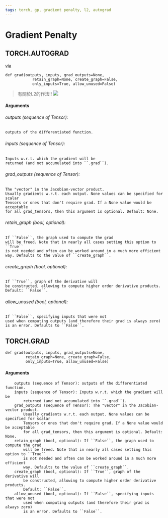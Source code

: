 ```yaml
---
tags: torch, gp, gradient penalty, l2, autograd
---
```



# Gradient Penalty
## TORCH.AUTOGRAD


[via](https://pytorch.org/docs/stable/_modules/torch/autograd.html)

```
def grad(outputs, inputs, grad_outputs=None,
            retain_graph=None, create_graph=False,
            only_inputs=True, allow_unused=False)
```
> 有關於L2的作法!!
![](https://i.imgur.com/GlkcowV.png)

#### Arguments
###### outputs (sequence of Tensor): 
    outputs of the differentiated function.
###### inputs (sequence of Tensor): 
    Inputs w.r.t. which the gradient will be
    returned (and not accumulated into ``.grad``).
###### grad_outputs (sequence of Tensor): 
    The "vector" in the Jacobian-vector product.
    Usually gradients w.r.t. each output. None values can be specified for scalar
    Tensors or ones that don't require grad. If a None value would be acceptable
    for all grad_tensors, then this argument is optional. Default: None.
###### retain_graph (bool, optional): 
    If ``False``, the graph used to compute the grad
    will be freed. Note that in nearly all cases setting this option to ``True``
    is not needed and often can be worked around in a much more efficient
    way. Defaults to the value of ``create_graph``.
###### create_graph (bool, optional): 
    If ``True``, graph of the derivative will
    be constructed, allowing to compute higher order derivative products.
    Default: ``False``.
###### allow_unused (bool, optional): 
    If ``False``, specifying inputs that were not
    used when computing outputs (and therefore their grad is always zero)
    is an error. Defaults to ``False``.
    
    
## TORCH.GRAD

```
def grad(outputs, inputs, grad_outputs=None, 
         retain_graph=None, create_graph=False,
         only_inputs=True, allow_unused=False)
```

#### Arguments
        outputs (sequence of Tensor): outputs of the differentiated function.
        inputs (sequence of Tensor): Inputs w.r.t. which the gradient will be
            returned (and not accumulated into ``.grad``).
        grad_outputs (sequence of Tensor): The "vector" in the Jacobian-vector product.
            Usually gradients w.r.t. each output. None values can be specified for scalar
            Tensors or ones that don't require grad. If a None value would be acceptable
            for all grad_tensors, then this argument is optional. Default: None.
        retain_graph (bool, optional): If ``False``, the graph used to compute the grad
            will be freed. Note that in nearly all cases setting this option to ``True``
            is not needed and often can be worked around in a much more efficient
            way. Defaults to the value of ``create_graph``.
        create_graph (bool, optional): If ``True``, graph of the derivative will
            be constructed, allowing to compute higher order derivative products.
            Default: ``False``.
        allow_unused (bool, optional): If ``False``, specifying inputs that were not
            used when computing outputs (and therefore their grad is always zero)
            is an error. Defaults to ``False``.
